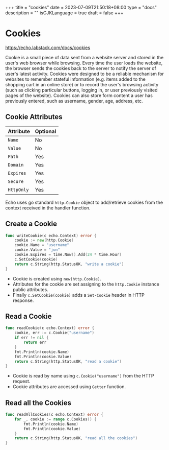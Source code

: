 +++
title = "cookies"
date = 2023-07-09T21:50:18+08:00
type = "docs"
description = ""
isCJKLanguage = true
draft = false
+++

# Cookies

https://echo.labstack.com/docs/cookies

Cookie is a small piece of data sent from a website server and stored in the user's web browser while browsing. Every time the user loads the website, the browser sends the cookies back to the server to notify the server of user's latest activity. Cookies were designed to be a reliable mechanism for websites to remember stateful information (e.g. items added to the shopping cart in an online store) or to record the user's browsing activity (such as clicking particular buttons, logging in, or user previously visited pages of the website). Cookies can also store form content a user has previously entered, such as username, gender, age, address, etc.

## Cookie Attributes

| Attribute  | Optional |
| ---------- | -------- |
| `Name`     | No       |
| `Value`    | No       |
| `Path`     | Yes      |
| `Domain`   | Yes      |
| `Expires`  | Yes      |
| `Secure`   | Yes      |
| `HttpOnly` | Yes      |

Echo uses go standard `http.Cookie` object to add/retrieve cookies from the context received in the handler function.

## Create a Cookie

```go
func writeCookie(c echo.Context) error {
    cookie := new(http.Cookie)
    cookie.Name = "username"
    cookie.Value = "jon"
    cookie.Expires = time.Now().Add(24 * time.Hour)
    c.SetCookie(cookie)
    return c.String(http.StatusOK, "write a cookie")
}
```



- Cookie is created using `new(http.Cookie)`.
- Attributes for the cookie are set assigning to the `http.Cookie` instance public attributes.
- Finally `c.SetCookie(cookie)` adds a `Set-Cookie` header in HTTP response.

## Read a Cookie

```go
func readCookie(c echo.Context) error {
    cookie, err := c.Cookie("username")
    if err != nil {
        return err
    }
    fmt.Println(cookie.Name)
    fmt.Println(cookie.Value)
    return c.String(http.StatusOK, "read a cookie")
}
```



- Cookie is read by name using `c.Cookie("username")` from the HTTP request.
- Cookie attributes are accessed using `Getter` function.

## Read all the Cookies

```go
func readAllCookies(c echo.Context) error {
    for _, cookie := range c.Cookies() {
        fmt.Println(cookie.Name)
        fmt.Println(cookie.Value)
    }
    return c.String(http.StatusOK, "read all the cookies")
}
```